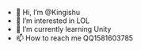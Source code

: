 - 👋 Hi, I’m @Kingishu
- 👀 I’m interested in LOL
- 🌱 I’m currently learning Unity
- 📫 How to reach me QQ1581603785



